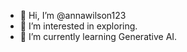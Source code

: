- 👋 Hi, I’m @annawilson123
- 👀 I’m interested in exploring.
- 🌱 I’m currently learning Generative AI.

<!---
annawilson123/annawilson123 is a ✨ special ✨ repository because its `README.md` (this file) appears on your GitHub profile.
You can click the Preview link to take a look at your changes.
--->
